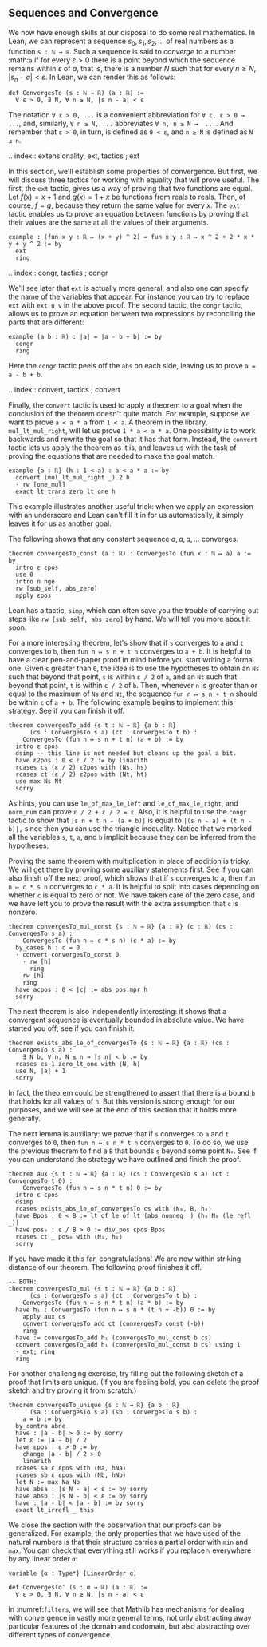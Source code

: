 ## Sequences and Convergence

We now have enough skills at our disposal to do some real mathematics.
In Lean, we can represent a sequence $s_0, s_1, s_2, \ldots$ of
real numbers as a function `s : ℕ → ℝ`.
Such a sequence is said to _converge_ to a number :math:`a` if for every
$\varepsilon > 0$ there is a point beyond which the sequence
remains within $\varepsilon$ of $a$,
that is, there is a number $N$ such that for every
$n \ge N$, $| s_n - a | < \varepsilon$.
In Lean, we can render this as follows:

```lean
def ConvergesTo (s : ℕ → ℝ) (a : ℝ) :=
  ∀ ε > 0, ∃ N, ∀ n ≥ N, |s n - a| < ε
```

The notation `∀ ε > 0, ...` is a convenient abbreviation
for `∀ ε, ε > 0 → ...`, and, similarly,
`∀ n ≥ N, ...` abbreviates `∀ n, n ≥ N →  ...`.
And remember that `ε > 0`, in turn, is defined as `0 < ε`,
and `n ≥ N` is defined as `N ≤ n`.

.. index:: extensionality, ext, tactics ; ext

In this section, we'll establish some properties of convergence.
But first, we will discuss three tactics for working with equality
that will prove useful.
The first, the `ext` tactic,
gives us a way of proving that two functions are equal.
Let $f(x) = x + 1$ and $g(x) = 1 + x$
be functions from reals to reals.
Then, of course, $f = g$, because they return the same
value for every $x$.
The `ext` tactic enables us to prove an equation between functions
by proving that their values are the same
at all the values of their arguments.

```lean
example : (fun x y : ℝ ↦ (x + y) ^ 2) = fun x y : ℝ ↦ x ^ 2 + 2 * x * y + y ^ 2 := by
  ext
  ring
```

.. index:: congr, tactics ; congr

We'll see later that `ext` is actually more general, and also one can
specify the name of the variables that appear.
For instance you can try to replace `ext` with `ext u v` in the
above proof.
The second tactic, the `congr` tactic,
allows us to prove an equation between two expressions
by reconciling the parts that are different:

```lean
example (a b : ℝ) : |a| = |a - b + b| := by
  congr
  ring
```

Here the `congr` tactic peels off the `abs` on each side,
leaving us to prove `a = a - b + b`.

.. index:: convert, tactics ; convert

Finally, the `convert` tactic is used to apply a theorem
to a goal when the conclusion of the theorem doesn't quite match.
For example, suppose we want to prove `a < a * a` from `1 < a`.
A theorem in the library, `mul_lt_mul_right`,
will let us prove `1 * a < a * a`.
One possibility is to work backwards and rewrite the goal
so that it has that form.
Instead, the `convert` tactic lets us apply the theorem
as it is,
and leaves us with the task of proving the equations that
are needed to make the goal match.

```lean
example {a : ℝ} (h : 1 < a) : a < a * a := by
  convert (mul_lt_mul_right _).2 h
  · rw [one_mul]
  exact lt_trans zero_lt_one h
```

This example illustrates another useful trick: when we apply an
expression with an underscore
and Lean can't fill it in for us automatically,
it simply leaves it for us as another goal.

The following shows that any constant sequence $a, a, a, \ldots$
converges.

```lean
theorem convergesTo_const (a : ℝ) : ConvergesTo (fun x : ℕ ↦ a) a := by
  intro ε εpos
  use 0
  intro n nge
  rw [sub_self, abs_zero]
  apply εpos
```

Lean has a tactic, `simp`, which can often save you the
trouble of carrying out steps like `rw [sub_self, abs_zero]`
by hand.
We will tell you more about it soon.

For a more interesting theorem, let's show that if `s`
converges to `a` and `t` converges to `b`, then
`fun n ↦ s n + t n` converges to `a + b`.
It is helpful to have a clear pen-and-paper
proof in mind before you start writing a formal one.
Given `ε` greater than `0`,
the idea is to use the hypotheses to obtain an `Ns`
such that beyond that point, `s` is within `ε / 2`
of `a`,
and an `Nt` such that beyond that point, `t` is within
`ε / 2` of `b`.
Then, whenever `n` is greater than or equal to the
maximum of `Ns` and `Nt`,
the sequence `fun n ↦ s n + t n` should be within `ε`
of `a + b`.
The following example begins to implement this strategy.
See if you can finish it off.

```lean
theorem convergesTo_add {s t : ℕ → ℝ} {a b : ℝ}
      (cs : ConvergesTo s a) (ct : ConvergesTo t b) :
    ConvergesTo (fun n ↦ s n + t n) (a + b) := by
  intro ε εpos
  dsimp -- this line is not needed but cleans up the goal a bit.
  have ε2pos : 0 < ε / 2 := by linarith
  rcases cs (ε / 2) ε2pos with ⟨Ns, hs⟩
  rcases ct (ε / 2) ε2pos with ⟨Nt, ht⟩
  use max Ns Nt
  sorry
```

As hints, you can use `le_of_max_le_left` and `le_of_max_le_right`,
and `norm_num` can prove `ε / 2 + ε / 2 = ε`.
Also, it is helpful to use the `congr` tactic to
show that `|s n + t n - (a + b)|` is equal to
`|(s n - a) + (t n - b)|,`
since then you can use the triangle inequality.
Notice that we marked all the variables `s`, `t`, `a`, and `b`
implicit because they can be inferred from the hypotheses.

Proving the same theorem with multiplication in place
of addition is tricky.
We will get there by proving some auxiliary statements first.
See if you can also finish off the next proof,
which shows that if `s` converges to `a`,
then `fun n ↦ c * s n` converges to `c * a`.
It is helpful to split into cases depending on whether `c`
is equal to zero or not.
We have taken care of the zero case,
and we have left you to prove the result with
the extra assumption that `c` is nonzero.

```lean
theorem convergesTo_mul_const {s : ℕ → ℝ} {a : ℝ} (c : ℝ) (cs : ConvergesTo s a) :
    ConvergesTo (fun n ↦ c * s n) (c * a) := by
  by_cases h : c = 0
  · convert convergesTo_const 0
    · rw [h]
      ring
    rw [h]
    ring
  have acpos : 0 < |c| := abs_pos.mpr h
  sorry
```

The next theorem is also independently interesting:
it shows that a convergent sequence is eventually bounded
in absolute value.
We have started you off; see if you can finish it.

```lean
theorem exists_abs_le_of_convergesTo {s : ℕ → ℝ} {a : ℝ} (cs : ConvergesTo s a) :
    ∃ N b, ∀ n, N ≤ n → |s n| < b := by
  rcases cs 1 zero_lt_one with ⟨N, h⟩
  use N, |a| + 1
  sorry
```

In fact, the theorem could be strengthened to assert
that there is a bound `b` that holds for all values of `n`.
But this version is strong enough for our purposes,
and we will see at the end of this section that it
holds more generally.

The next lemma is auxiliary: we prove that if
`s` converges to `a` and `t` converges to `0`,
then `fun n ↦ s n * t n` converges to `0`.
To do so, we use the previous theorem to find a `B`
that bounds `s` beyond some point `N₀`.
See if you can understand the strategy we have outlined
and finish the proof.

```lean
theorem aux {s t : ℕ → ℝ} {a : ℝ} (cs : ConvergesTo s a) (ct : ConvergesTo t 0) :
    ConvergesTo (fun n ↦ s n * t n) 0 := by
  intro ε εpos
  dsimp
  rcases exists_abs_le_of_convergesTo cs with ⟨N₀, B, h₀⟩
  have Bpos : 0 < B := lt_of_le_of_lt (abs_nonneg _) (h₀ N₀ (le_refl _))
  have pos₀ : ε / B > 0 := div_pos εpos Bpos
  rcases ct _ pos₀ with ⟨N₁, h₁⟩
  sorry
```

If you have made it this far, congratulations!
We are now within striking distance of our theorem.
The following proof finishes it off.

```lean
-- BOTH:
theorem convergesTo_mul {s t : ℕ → ℝ} {a b : ℝ}
      (cs : ConvergesTo s a) (ct : ConvergesTo t b) :
    ConvergesTo (fun n ↦ s n * t n) (a * b) := by
  have h₁ : ConvergesTo (fun n ↦ s n * (t n + -b)) 0 := by
    apply aux cs
    convert convergesTo_add ct (convergesTo_const (-b))
    ring
  have := convergesTo_add h₁ (convergesTo_mul_const b cs)
  convert convergesTo_add h₁ (convergesTo_mul_const b cs) using 1
  · ext; ring
  ring
```

For another challenging exercise,
try filling out the following sketch of a proof that limits
are unique.
(If you are feeling bold,
you can delete the proof sketch and try proving it from scratch.)

```lean
theorem convergesTo_unique {s : ℕ → ℝ} {a b : ℝ}
      (sa : ConvergesTo s a) (sb : ConvergesTo s b) :
    a = b := by
  by_contra abne
  have : |a - b| > 0 := by sorry
  let ε := |a - b| / 2
  have εpos : ε > 0 := by
    change |a - b| / 2 > 0
    linarith
  rcases sa ε εpos with ⟨Na, hNa⟩
  rcases sb ε εpos with ⟨Nb, hNb⟩
  let N := max Na Nb
  have absa : |s N - a| < ε := by sorry
  have absb : |s N - b| < ε := by sorry
  have : |a - b| < |a - b| := by sorry
  exact lt_irrefl _ this
```

We close the section with the observation that our proofs can be generalized.
For example, the only properties that we have used of the
natural numbers is that their structure carries a partial order
with `min` and `max`.
You can check that everything still works if you replace `ℕ`
everywhere by any linear order `α`:

```lean
variable {α : Type*} [LinearOrder α]

def ConvergesTo' (s : α → ℝ) (a : ℝ) :=
  ∀ ε > 0, ∃ N, ∀ n ≥ N, |s n - a| < ε
```

In :numref:`filters`, we will see that Mathlib has mechanisms
for dealing with convergence in vastly more general terms,
not only abstracting away particular features of the domain
and codomain,
but also abstracting over different types of convergence.
